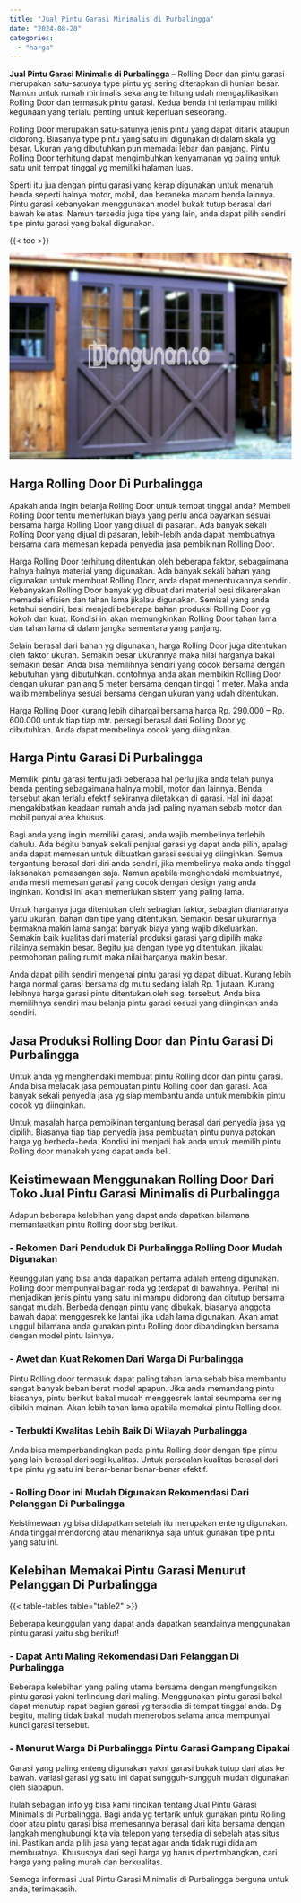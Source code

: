 ```yaml
---
title: "Jual Pintu Garasi Minimalis di Purbalingga"
date: "2024-08-20"
categories: 
  - "harga"
---
```


**Jual Pintu Garasi Minimalis di Purbalingga** – Rolling Door dan pintu garasi merupakan satu-satunya type pintu yg sering diterapkan di hunian besar. Namun untuk rumah minimalis sekarang terhitung udah mengaplikasikan Rolling Door dan termasuk pintu garasi. Kedua benda ini terlampau miliki kegunaan yang terlalu penting untuk keperluan seseorang.

Rolling Door merupakan satu-satunya jenis pintu yang dapat ditarik ataupun didorong. Biasanya type pintu yang satu ini digunakan di dalam skala yg besar. Ukuran yang dibutuhkan pun memadai lebar dan panjang. Pintu Rolling Door terhitung dapat mengimbuhkan kenyamanan yg paling untuk satu unit tempat tinggal yg memiliki halaman luas.

Sperti itu jua dengan pintu garasi yang kerap digunakan untuk menaruh benda seperti halnya motor, mobil, dan beraneka macam benda lainnya. Pintu garasi kebanyakan menggunakan model bukak tutup berasal dari bawah ke atas. Namun tersedia juga tipe yang lain, anda dapat pilih sendiri tipe pintu garasi yang bakal digunakan.

{{< toc >}}

![Jual Pintu Garasi Minimalis di Purbalingga](/images/pintu-garasi-03.png)

## Harga Rolling Door Di Purbalingga

Apakah anda ingin belanja Rolling Door untuk tempat tinggal anda? Membeli Rolling Door tentu memerlukan biaya yang perlu anda bayarkan sesuai bersama harga Rolling Door yang dijual di pasaran. Ada banyak sekali Rolling Door yang dijual di pasaran, lebih-lebih anda dapat membuatnya bersama cara memesan kepada penyedia jasa pembikinan Rolling Door.

Harga Rolling Door terhitung ditentukan oleh beberapa faktor, sebagaimana halnya halnya material yang digunakan. Ada banyak sekali bahan yang digunakan untuk membuat Rolling Door, anda dapat menentukannya sendiri. Kebanyakan Rolling Door banyak yg dibuat dari material besi dikarenakan memadai efisien dan tahan lama jikalau digunakan. Semisal yang anda ketahui sendiri, besi menjadi beberapa bahan produksi Rolling Door yg kokoh dan kuat. Kondisi ini akan memungkinkan Rolling Door tahan lama dan tahan lama di dalam jangka sementara yang panjang.

Selain berasal dari bahan yg digunakan, harga Rolling Door juga ditentukan oleh faktor ukuran. Semakin besar ukurannya maka nilai harganya bakal semakin besar. Anda bisa memilihnya sendiri yang cocok bersama dengan kebutuhan yang dibutuhkan. contohnya anda akan membikin Rolling Door dengan ukuran panjang 5 meter bersama dengan tinggi 1 meter. Maka anda wajib membelinya sesuai bersama dengan ukuran yang udah ditentukan.

Harga Rolling Door kurang lebih dihargai bersama harga Rp. 290.000 – Rp. 600.000 untuk tiap tiap mtr. persegi berasal dari Rolling Door yg dibutuhkan. Anda dapat membelinya cocok yang diinginkan.

## Harga Pintu Garasi Di Purbalingga

Memiliki pintu garasi tentu jadi beberapa hal perlu jika anda telah punya benda penting sebagaimana halnya mobil, motor dan lainnya. Benda tersebut akan terlalu efektif sekiranya diletakkan di garasi. Hal ini dapat mengakibatkan keadaan rumah anda jadi paling nyaman sebab motor dan mobil punyai area khusus.

Bagi anda yang ingin memiliki garasi, anda wajib membelinya terlebih dahulu. Ada begitu banyak sekali penjual garasi yg dapat anda pilih, apalagi anda dapat memesan untuk dibuatkan garasi sesuai yg diinginkan. Semua tergantung berasal dari diri anda sendiri, jika membelinya maka anda tinggal laksanakan pemasangan saja. Namun apabila menghendaki membuatnya, anda mesti memesan garasi yang cocok dengan design yang anda inginkan. Kondisi ini akan memerlukan sistem yang paling lama.

Untuk harganya juga ditentukan oleh sebagian faktor, sebagian diantaranya yaitu ukuran, bahan dan tipe yang ditentukan. Semakin besar ukurannya bermakna makin lama sangat banyak biaya yang wajib dikeluarkan. Semakin baik kualitas dari material produksi garasi yang dipilih maka nilainya semakin besar. Begitu jua dengan type yg ditentukan, jikalau permohonan paling rumit maka nilai harganya makin besar.

Anda dapat pilih sendiri mengenai pintu garasi yg dapat dibuat. Kurang lebih harga normal garasi bersama dg mutu sedang ialah Rp. 1 jutaan. Kurang lebihnya harga garasi pintu ditentukan oleh segi tersebut. Anda bisa memilihnya sendiri mau belanja pintu garasi sesuai yang diinginkan anda sendiri.

## Jasa Produksi Rolling Door dan Pintu Garasi Di Purbalingga

Untuk anda yg menghendaki membuat pintu Rolling door dan pintu garasi. Anda bisa melacak jasa pembuatan pintu Rolling door dan garasi. Ada banyak sekali penyedia jasa yg siap membantu anda untuk membikin pintu cocok yg diinginkan.

Untuk masalah harga pembikinan tergantung berasal dari penyedia jasa yg dipilih. Biasanya tiap tiap penyedia jasa pembuatan pintu punya patokan harga yg berbeda-beda. Kondisi ini menjadi hak anda untuk memilih pintu Rolling door manakah yang dapat anda beli.

## Keistimewaan Menggunakan Rolling Door Dari Toko Jual Pintu Garasi Minimalis di Purbalingga

Adapun beberapa kelebihan yang dapat anda dapatkan bilamana memanfaatkan pintu Rolling door sbg berikut.

### \- Rekomen Dari Penduduk Di Purbalingga Rolling Door Mudah Digunakan

Keunggulan yang bisa anda dapatkan pertama adalah enteng digunakan. Rolling door mempunyai bagian roda yg terdapat di bawahnya. Perihal ini menjadikan jenis pintu yang satu ini mampu didorong dan ditutup bersama sangat mudah. Berbeda dengan pintu yang dibukak, biasanya anggota bawah dapat menggesrek ke lantai jika udah lama digunakan. Akan amat unggul bilamana anda gunakan pintu Rolling door dibandingkan bersama dengan model pintu lainnya.

### \- Awet dan Kuat Rekomen Dari Warga Di Purbalingga

Pintu Rolling door termasuk dapat paling tahan lama sebab bisa membantu sangat banyak beban berat model apapun. Jika anda memandang pintu biasanya, pintu berikut bakal mudah menggesrek lantai seumpama sering dibikin mainan. Akan lebih tahan lama apabila memakai pintu Rolling door.

### \- Terbukti Kwalitas Lebih Baik Di Wilayah Purbalingga

Anda bisa memperbandingkan pada pintu Rolling door dengan tipe pintu yang lain berasal dari segi kualitas. Untuk persoalan kualitas berasal dari tipe pintu yg satu ini benar-benar benar-benar efektif.

### \- Rolling Door ini Mudah Digunakan Rekomendasi Dari Pelanggan Di Purbalingga

Keistimewaan yg bisa didapatkan setelah itu merupakan enteng digunakan. Anda tinggal mendorong atau menariknya saja untuk gunakan tipe pintu yang satu ini.

## Kelebihan Memakai Pintu Garasi Menurut Pelanggan Di Purbalingga

{{< table-tables table="table2" >}}

Beberapa keunggulan yang dapat anda dapatkan seandainya menggunakan pintu garasi yaitu sbg berikut!

### \- Dapat Anti Maling Rekomendasi Dari Pelanggan Di Purbalingga

Beberapa kelebihan yang paling utama bersama dengan mengfungsikan pintu garasi yakni terlindung dari maling. Menggunakan pintu garasi bakal dapat menutup rapat bagian garasi yg tersedia di tempat tinggal anda. Dg begitu, maling tidak bakal mudah menerobos selama anda mempunyai kunci garasi tersebut.

### \- Menurut Warga Di Purbalingga Pintu Garasi Gampang Dipakai

Garasi yang paling enteng digunakan yakni garasi bukak tutup dari atas ke bawah. variasi garasi yg satu ini dapat sungguh-sungguh mudah digunakan oleh siapapun.

Itulah sebagian info yg bisa kami rincikan tentang Jual Pintu Garasi Minimalis di Purbalingga. Bagi anda yg tertarik untuk gunakan pintu Rolling door atau pintu garasi bisa memesannya berasal dari kita bersama dengan langkah menghubungi kita via telepon yang tersedia di sebelah atas situs ini. Pastikan anda pilih jasa yang tepat agar anda tidak rugi didalam membuatnya. Khususnya dari segi harga yg harus dipertimbangkan, cari harga yang paling murah dan berkualitas.

Semoga informasi Jual Pintu Garasi Minimalis di Purbalingga berguna untuk anda, terimakasih.
